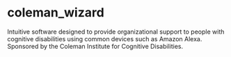 # coleman_wizard
Intuitive software designed to provide organizational support to people with cognitive disabilities using common devices such as Amazon Alexa. Sponsored by the Coleman Institute for Cognitive Disabilities.
